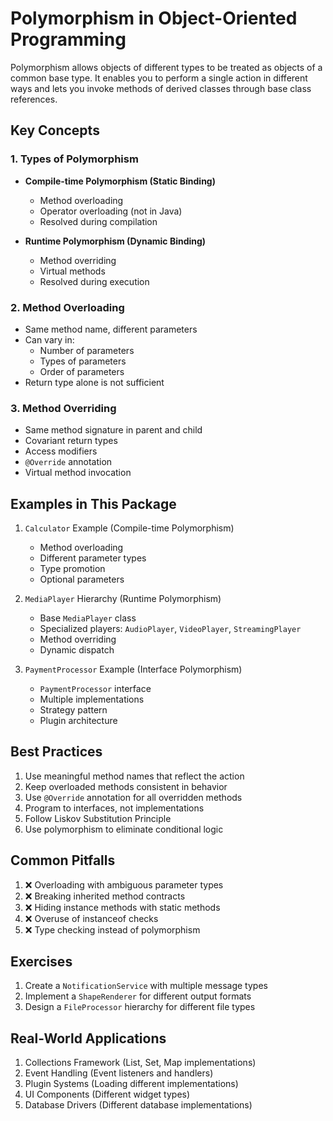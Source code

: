 # Polymorphism in Object-Oriented Programming

Polymorphism allows objects of different types to be treated as objects of a common base type. It enables you to perform a single action in different ways and lets you invoke methods of derived classes through base class references.

## Key Concepts

### 1. Types of Polymorphism
- **Compile-time Polymorphism (Static Binding)**
  - Method overloading
  - Operator overloading (not in Java)
  - Resolved during compilation

- **Runtime Polymorphism (Dynamic Binding)**
  - Method overriding
  - Virtual methods
  - Resolved during execution

### 2. Method Overloading
- Same method name, different parameters
- Can vary in:
  - Number of parameters
  - Types of parameters
  - Order of parameters
- Return type alone is not sufficient

### 3. Method Overriding
- Same method signature in parent and child
- Covariant return types
- Access modifiers
- `@Override` annotation
- Virtual method invocation

## Examples in This Package

1. `Calculator` Example (Compile-time Polymorphism)
   - Method overloading
   - Different parameter types
   - Type promotion
   - Optional parameters

2. `MediaPlayer` Hierarchy (Runtime Polymorphism)
   - Base `MediaPlayer` class
   - Specialized players: `AudioPlayer`, `VideoPlayer`, `StreamingPlayer`
   - Method overriding
   - Dynamic dispatch

3. `PaymentProcessor` Example (Interface Polymorphism)
   - `PaymentProcessor` interface
   - Multiple implementations
   - Strategy pattern
   - Plugin architecture

## Best Practices

1. Use meaningful method names that reflect the action
2. Keep overloaded methods consistent in behavior
3. Use `@Override` annotation for all overridden methods
4. Program to interfaces, not implementations
5. Follow Liskov Substitution Principle
6. Use polymorphism to eliminate conditional logic

## Common Pitfalls

1. ❌ Overloading with ambiguous parameter types
2. ❌ Breaking inherited method contracts
3. ❌ Hiding instance methods with static methods
4. ❌ Overuse of instanceof checks
5. ❌ Type checking instead of polymorphism

## Exercises

1. Create a `NotificationService` with multiple message types
2. Implement a `ShapeRenderer` for different output formats
3. Design a `FileProcessor` hierarchy for different file types

## Real-World Applications

1. Collections Framework (List, Set, Map implementations)
2. Event Handling (Event listeners and handlers)
3. Plugin Systems (Loading different implementations)
4. UI Components (Different widget types)
5. Database Drivers (Different database implementations) 